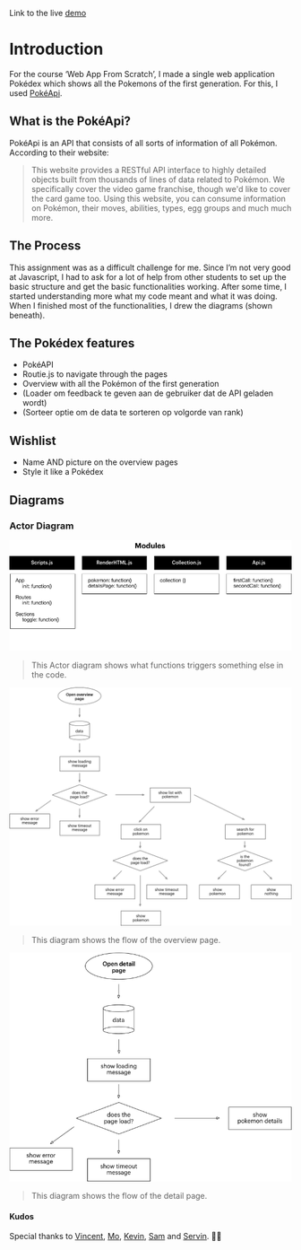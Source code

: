 
Link to the live [demo](https://nourbayard.github.io/wafs/app)

# Introduction
For the course ‘Web App From Scratch’, I made a single web application Pokédex which shows all the Pokemons of the first generation. For this, I used [PokéApi](https://www.pokeapi.co/).

## What is the PokéApi?
PokéApi is an API that consists of all sorts of information of all Pokémon. According to their website:

> This website provides a RESTful API interface to highly detailed objects built from thousands of lines of data related to Pokémon. We specifically cover the video game franchise, though we'd like to cover the card game too. Using this website, you can consume information on Pokémon, their moves, abilities, types, egg groups and much much more.

## The Process

This assignment was as a difficult challenge for me. Since I’m not very good at Javascript, I had to ask for a lot of help from other students to set up the basic structure and get the basic functionalities working. After some time, I started understanding more what my code meant and what it was doing. When I finished most of the functionalities, I drew the diagrams (shown beneath).


## The Pokédex features

- PokéAPI
- Routie.js to navigate through the pages
- Overview with all the Pokémon of the first generation
- (Loader om feedback te geven aan de gebruiker dat de API geladen wordt)
- (Sorteer optie om de data te sorteren op volgorde van rank)


## Wishlist
- Name AND picture on the overview pages
- Style it like a Pokédex

## Diagrams

### Actor Diagram

![The actor diagram of the application](actordiagram.png)
> This Actor diagram shows what functions triggers something else in the code.

![Overview flowchart of the application](overviewpage.png)
> This diagram shows the flow of the overview page.

![Detailpage flowchart of the application](detailpage.png)
> This diagram shows the flow of the detail page.


#### Kudos
Special thanks to [Vincent](https://github.com/vincentkempers), [Mo](https://github.com/moniac/), [Kevin](https://github.com/kyunwang/), [Sam](https://github.com/Sam-Guliker/) and [Servin](https://github.com/servinlp). 🙏🏼
